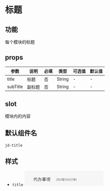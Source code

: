 # 标题

## 功能

每个模块的标题

## props

| 参数 | 说明 | 必填 | 类型 | 可选值 | 默认值 |
| --- | --- | --- | --- | --- | --- |
| title | 标题 | 否 | String | - | - |
| subTitle | 副标题 | 否 | String | - | - |

## slot

模块内的内容

## 默认组件名

`jd-title`

## 样式

- `title`
![title](./img/title.png)

